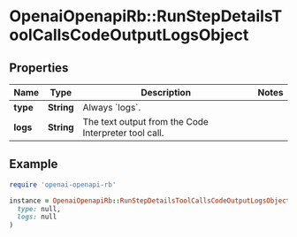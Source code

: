 # OpenaiOpenapiRb::RunStepDetailsToolCallsCodeOutputLogsObject

## Properties

| Name | Type | Description | Notes |
| ---- | ---- | ----------- | ----- |
| **type** | **String** | Always &#x60;logs&#x60;. |  |
| **logs** | **String** | The text output from the Code Interpreter tool call. |  |

## Example

```ruby
require 'openai-openapi-rb'

instance = OpenaiOpenapiRb::RunStepDetailsToolCallsCodeOutputLogsObject.new(
  type: null,
  logs: null
)
```

